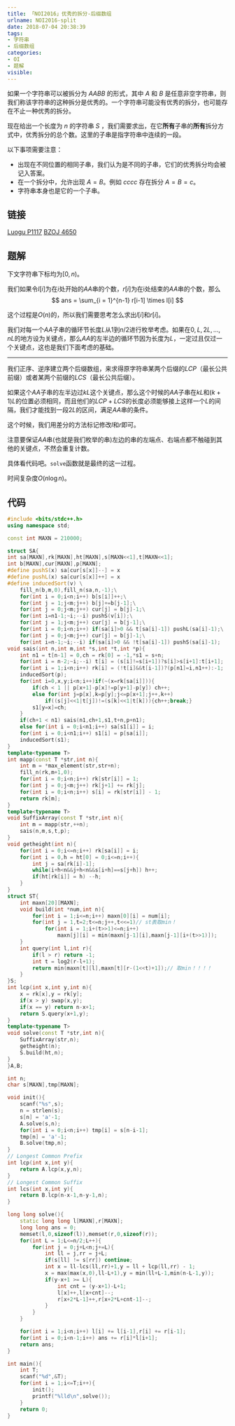 ```yaml
---
title: 「NOI2016」优秀的拆分-后缀数组
urlname: NOI2016-split
date: 2018-07-04 20:38:39
tags:
- 字符串
- 后缀数组
categories: 
- OI
- 题解
visible:
---
```


如果一个字符串可以被拆分为 $AABB$ 的形式，其中 $A$ 和 $B$ 是任意非空字符串，则我们称该字符串的这种拆分是优秀的。一个字符串可能没有优秀的拆分，也可能存在不止一种优秀的拆分。

现在给出一个长度为 $n$ 的字符串 $S$ ，我们需要求出，在它**所有**子串的**所有**拆分方式中，优秀拆分的总个数。这里的子串是指字符串中连续的一段。

以下事项需要注意：
+ 出现在不同位置的相同子串，我们认为是不同的子串，它们的优秀拆分均会被记入答案。
+ 在一个拆分中，允许出现 $A = B$。例如 $cccc$ 存在拆分 $A = B = c$。
+ 字符串本身也是它的一个子串。

<!-- more -->

## 链接

[Luogu P1117](https://www.luogu.org/problemnew/show/P1117)
[BZOJ 4650](https://www.lydsy.com/JudgeOnline/problem.php?id=4650)

## 题解

下文字符串下标均为$[0,n)$。

我们如果令$l[i]$为在$i$处开始的$AA$串的个数，$r[i]$为在i处结束的$AA$串的个数，那么
$$
ans = \sum_{i = 1}^{n-1} r[i-1] \times l[i]
$$

这个过程是$O(n)$的，所以我们需要思考怎么求出$l[i]$和$r[i]$。

我们对每一个$AA$子串的循环节长度$L$从$1$到$n/2$进行枚举考虑。如果在$0,L,2L,...,nL$的地方设为关键点，那么$AA$的左半边的循环节因为长度为$L$，一定过且仅过一个关键点，这也是我们下面考虑的基础。
- - -
我们正序、逆序建立两个后缀数组，来求得原字符串某两个后缀的$LCP$（最长公共前缀）或者某两个前缀的$LCS$（最长公共后缀）。

如果这个$AA$子串的左半边过$kL$这个关键点，那么这个时候的$AA$子串在$kL$和$(k+1)L$的位置必须相同，而且他们的$LCP+LCS$的长度必须能够接上这样一个$L$的间隔，我们才能找到一段$2L$的区间，满足$AA$串的条件。

这个时候，我们用差分的方法标记修改$l$和$r$即可。

注意要保证$AA$串(也就是我们枚举的串)左边的串的左端点、右端点都不触碰到其他的关键点，不然会重复计数。

具体看代码吧。`solve`函数就是最终的这一过程。

时间复杂度$O(n \log{n})$。

## 代码


```cpp
#include <bits/stdc++.h>
using namespace std;

const int MAXN = 210000;

struct SA{
int sa[MAXN],rk[MAXN],ht[MAXN],s[MAXN<<1],t[MAXN<<1];
int b[MAXN],cur[MAXN],p[MAXN];
#define pushS(x) sa[cur[s[x]]--] = x
#define pushL(x) sa[cur[s[x]]++] = x
#define inducedSort(v) \
    fill_n(b,m,0),fill_n(sa,n,-1);\
    for(int i = 0;i<n;i++) b[s[i]]++;\
    for(int j = 1;j<m;j++) b[j]+=b[j-1];\
    for(int j = 0;j<m;j++) cur[j] = b[j]-1;\
    for(int i=n1-1;~i;--i) pushS(v[i]);\
    for(int j = 1;j<m;j++) cur[j] = b[j-1];\
    for(int i = 0;i<n;i++) if(sa[i]>0 && t[sa[i]-1]) pushL(sa[i]-1);\
    for(int j = 0;j<m;j++) cur[j] = b[j]-1;\
    for(int i=n-1;~i;--i) if(sa[i]>0 && !t[sa[i]-1]) pushS(sa[i]-1);
void sais(int n,int m,int *s,int *t,int *p){
    int n1 = t[n-1] = 0,ch = rk[0] = -1,*s1 = s+n;
    for(int i = n-2;~i;--i) t[i] = (s[i]!=s[i+1])?s[i]>s[i+1]:t[i+1];
    for(int i = 1;i<n;i++) rk[i] = (!t[i]&&t[i-1])?(p[n1]=i,n1++):-1;
    inducedSort(p);
    for(int i=0,x,y;i<n;i++)if(~(x=rk[sa[i]])){
        if(ch < 1 || p[x+1]-p[x]!=p[y+1]-p[y]) ch++;
        else for(int j=p[x],k=p[y];j<=p[x+1];j++,k++)
            if((s[j]<<1|t[j])!=(s[k]<<1|t[k])){ch++;break;}
        s1[y=x]=ch;
    }
    if(ch+1 < n1) sais(n1,ch+1,s1,t+n,p+n1);
    else for(int i = 0;i<n1;i++) sa[s1[i]] = i;
    for(int i = 0;i<n1;i++) s1[i] = p[sa[i]];
    inducedSort(s1);
}
template<typename T>
int mapp(const T *str,int n){
    int m = *max_element(str,str+n);
    fill_n(rk,m+1,0);
    for(int i = 0;i<n;i++) rk[str[i]] = 1;
    for(int j = 0;j<m;j++) rk[j+1] += rk[j];
    for(int i = 0;i<n;i++) s[i] = rk[str[i]] - 1;
    return rk[m];
}
template<typename T>
void SuffixArray(const T *str,int n){
    int m = mapp(str,++n);
    sais(n,m,s,t,p);
}
void getheight(int n){
    for(int i = 0;i<=n;i++) rk[sa[i]] = i;
    for(int i = 0,h = ht[0] = 0;i<=n;i++){
        int j = sa[rk[i]-1];
        while(i+h<n&&j+h<n&&s[i+h]==s[j+h]) h++;
        if(ht[rk[i]] = h) --h;
    }
}
struct ST{
    int maxn[20][MAXN];
    void build(int *num,int n){
        for(int i = 1;i<=n;i++) maxn[0][i] = num[i];
        for(int j = 1,t=2;t<=n;j++,t<<=1)// st表取min！
            for(int i = 1;i+(t>>1)<=n;i++)
                maxn[j][i] = min(maxn[j-1][i],maxn[j-1][i+(t>>1)]);
    }
    int query(int l,int r){
        if(l > r) return -1;
        int t = log2(r-l+1);
        return min(maxn[t][l],maxn[t][r-(1<<t)+1]);// 取min！！！！
    }
}S;
int lcp(int x,int y,int n){
    x = rk[x],y = rk[y];
    if(x > y) swap(x,y);
    if(x == y) return n-x+1;
    return S.query(x+1,y);
}
template<typename T>
void solve(const T *str,int n){
    SuffixArray(str,n);
    getheight(n);
    S.build(ht,n);
}
}A,B;

int n;
char s[MAXN],tmp[MAXN];

void init(){
    scanf("%s",s);
    n = strlen(s);
    s[n] = 'a'-1;
    A.solve(s,n);
    for(int i = 0;i<n;i++) tmp[i] = s[n-i-1];
    tmp[n] = 'a'-1;
    B.solve(tmp,n);
}
// Longest Common Prefix
int lcp(int x,int y){
    return A.lcp(x,y,n);
}
// Longest Common Suffix
int lcs(int x,int y){
    return B.lcp(n-x-1,n-y-1,n);
}

long long solve(){
    static long long l[MAXN],r[MAXN];
    long long ans = 0;
    memset(l,0,sizeof(l)),memset(r,0,sizeof(r));
    for(int L = 1;L<=n/2;L++){
        for(int j = 0;j+L<n;j+=L){
            int ll = j,rr = j+L;
            if(s[ll] != s[rr]) continue;
            int x = ll-lcs(ll,rr)+1,y = ll + lcp(ll,rr) - 1;
            x = max(max(x,0),ll-L+1),y = min(ll+L-1,min(n-L-1,y));
            if(y-x+1 >= L){
                int cnt = (y-x+1)-L+1;
                l[x]++,l[x+cnt]--;
                r[x+2*L-1]++,r[x+2*L+cnt-1]--;
            }
        }
    }

    for(int i = 1;i<n;i++) l[i] += l[i-1],r[i] += r[i-1];
    for(int i = 0;i<n-1;i++) ans += r[i]*l[i+1];
    return ans;
}

int main(){
    int T;
    scanf("%d",&T);
    for(int i = 1;i<=T;i++){
        init();
        printf("%lld\n",solve());
    }
    return 0;
}
```

